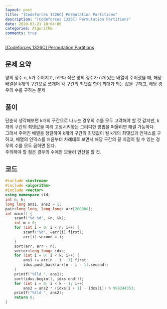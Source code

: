 ```yaml
---
layout: post
title: "[Codeforces 1326C] Permutation Partitions"
description: "[Codeforces 1326C] Permutation Partitions"
date: 2020-03-21 18:04:00
categories: Algorithm
comments: true
---
```

[[Codeforces 1326C] Permutation Partitions](https://codeforces.com/contest/1326/problem/C)

## 문제 요약

양의 정수 n, k가 주어지고, n보다 작은 양의 정수가 n개 있는 배열이 주어졌을 때, 해당 배열을 k개의 구간으로 쪼개어 각 구간의 최댓값 합이 최대가 되는 값을 구하고, 해당 경우의 수를 구하는 문제

## 풀이

단순히 생각해보면 k개의 구간으로 나누는 경우의 수를 모두 고려해야 할 것 같지만, k개의 구간의 최댓값을 미리 고정시켜놓는 그리디한 방법을 떠올리면 해결 가능하다.  
그래서 주어진 배열을 정렬하여 k개의 구간의 최댓값이 될 k개의 최댓값과 인덱스를 구하고, 배열의 인덱스를 처음부터 차례대로 보면서 해당 구간의 끝 지점이 될 수 있는 경우의 수를 모두 곱하면 된다.  
주의해야 할 점은 경우의 수에만 모듈러 연산을 할 것.


## 코드

```C++
#include <iostream>
#include <algorithm>
#include <vector>
using namespace std;
int n, k;
long long ans1, ans2 = 1;
pair<long long, long long> arr[200000];
int main() {
    scanf("%d %d", &n, &k);
    int m = 0;
    for (int i = 0; i < n; i++) {
        scanf("%d", &arr[i].first);
        arr[i].second = i;
    }
    sort(arr, arr + n);
    vector<long long> idxs;
    for (int i = 0; i < k; i++) {
        ans1 += arr[n - i - 1].first;
        idxs.push_back(arr[n - i - 1].second);
    }
    printf("%lld ", ans1);
    sort(idxs.begin(), idxs.end());
    for (int i = 0; i < k - 1; i++)
        ans2 = ans2 * (idxs[i + 1] - idxs[i]) % 998244353;
    printf("%lld ", ans2);
    return 0;
}
```
